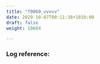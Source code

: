 ```yaml
---
title: "f0060_vvvvv"
date: 2020-10-07T00:11:38+1010:00
draft: false
weight: 10604

---
```


### Log reference: <no value>

```
